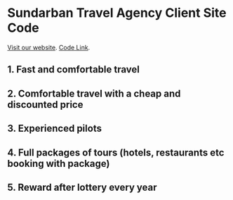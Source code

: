 # Sundarban Travel Agency Client Site Code

[Visit our website](https://sundarban-travel-agency.web.app/).
[Code Link](https://github.com/programming-hero-web-course1/tourism-or-delivery-website-client-side-shuhelahm).

## 1. Fast and comfortable travel

## 2. Comfortable travel with a cheap and discounted price

## 3. Experienced pilots 

## 4. Full packages of tours (hotels, restaurants etc booking with package)

## 5. Reward after lottery every year